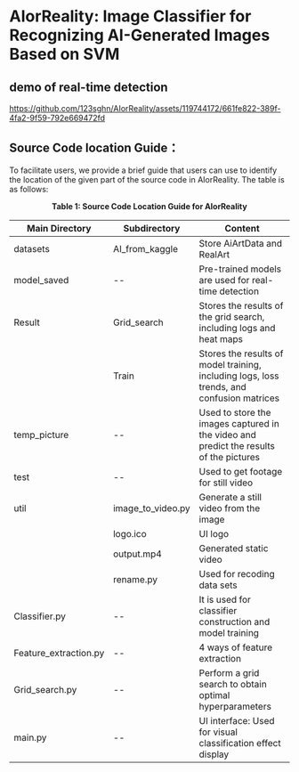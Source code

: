 # AIorReality: Image Classifier for Recognizing AI-Generated Images Based on SVM

## demo of real-time detection

https://github.com/123sghn/AIorReality/assets/119744172/661fe822-389f-4fa2-9f59-792e669472fd



## Source Code location Guide：

To facilitate users, we provide a brief guide that users can use to identify the location of the given part of the source code in AIorReality. The table is as follows:

<div align=center><b>Table 1: Source Code Location Guide for AIorReality</b></div>


| Main Directory        | Subdirectory      | Content                                                      |
| --------------------- | ----------------- | ------------------------------------------------------------ |
| datasets              | AI_from_kaggle    | Store AiArtData and RealArt                                  |
| model_saved           | --                | Pre-trained models are used for real-time detection          |
| Result                | Grid_search       | Stores the results of the grid search, including logs and heat maps |
|                       | Train             | Stores the results of model training, including logs, loss trends, and confusion matrices |
| temp_picture          | --                | Used to store the images captured in the video and predict the results of the pictures |
| test                  | --                | Used to get footage for still video                          |
| util                  | image_to_video.py | Generate a still video from the image                        |
|                       | logo.ico          | UI logo                                                      |
|                       | output.mp4        | Generated static video                                       |
|                       | rename.py         | Used for recoding data sets                                  |
| Classifier.py         | --                | It is used for classifier construction and model training    |
| Feature_extraction.py | --                | 4 ways of feature extraction                                 |
| Grid_search.py        | --                | Perform a grid search to obtain optimal hyperparameters      |
| main.py               | --                | UI interface: Used for visual classification effect display  |
